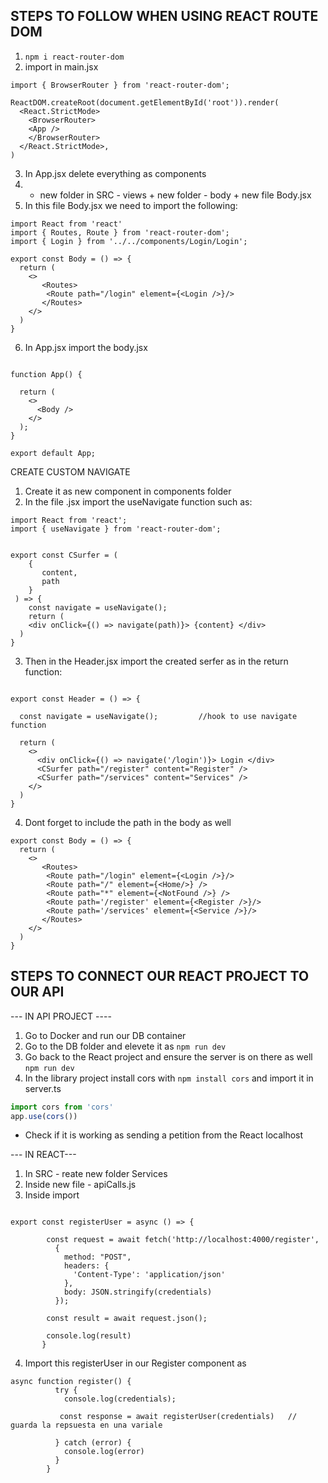  ## STEPS TO FOLLOW WHEN USING REACT ROUTE DOM
1. ` npm i react-router-dom `
2. import in main.jsx
```
import { BrowserRouter } from 'react-router-dom';

ReactDOM.createRoot(document.getElementById('root')).render(
  <React.StrictMode>
    <BrowserRouter>
    <App />
    </BrowserRouter>
  </React.StrictMode>,
)
```
3. In App.jsx delete everything as components
4. + new folder in SRC - views + new folder - body + new file Body.jsx
5. In this file Body.jsx we need to import the following:
```
import React from 'react'
import { Routes, Route } from 'react-router-dom';
import { Login } from '../../components/Login/Login';

export const Body = () => {
  return (
    <>
       <Routes>
        <Route path="/login" element={<Login />}/>
       </Routes>
    </>
  )
}

```
6. In App.jsx import the body.jsx
```

function App() {
  
  return (
    <>
      <Body />
    </>
  );
}

export default App;

```

CREATE CUSTOM NAVIGATE

1. Create it as new component in components folder
2. In the file .jsx import the useNavigate function such as:

```
import React from 'react';
import { useNavigate } from 'react-router-dom';


export const CSurfer = (
    {
       content,
       path
    }
 ) => {
    const navigate = useNavigate();
    return (
    <div onClick={() => navigate(path)}> {content} </div>
  )
}

```
3. Then in the Header.jsx import the created serfer as in the return function:
```

export const Header = () => {

  const navigate = useNavigate();         //hook to use navigate function

  return (
    <>
      <div onClick={() => navigate('/login')}> Login </div>
      <CSurfer path="/register" content="Register" />
      <CSurfer path="/services" content="Services" />
    </>
  )
}
```
4. Dont forget to include the path in the body as well
``` 
export const Body = () => {
  return (
    <>
       <Routes>
        <Route path="/login" element={<Login />}/>
        <Route path="/" element={<Home/>} />
        <Route path="*" element={<NotFound />} />
        <Route path='/register' element={<Register />}/>
        <Route path='/services' element={<Service />}/>
       </Routes>
    </>
  )
}
```


## STEPS TO CONNECT OUR REACT PROJECT TO OUR API


--- IN API PROJECT ----

1. Go to Docker and run our DB container
2. Go to the DB folder and elevete it as `npm run dev`
3. Go back to the React project and ensure the server is on there as well ` npm run dev `
4. In the library project install cors with `npm install cors` and import it in server.ts 
 ``` js
import cors from 'cors'
app.use(cors())
```
 - Check if it is working as sending a petition from the React localhost

--- IN REACT---

1. In SRC - reate new folder Services 
2. Inside new file - apiCalls.js
3. Inside import 
```

export const registerUser = async () => {

        const request = await fetch('http://localhost:4000/register',
          {
            method: "POST",
            headers: {
              'Content-Type': 'application/json'
            },
            body: JSON.stringify(credentials)
          });

        const result = await request.json();

        console.log(result)
       }

```
4. Import this registerUser in our Register component as 
```
async function register() {
          try {
            console.log(credentials);

           const response = await registerUser(credentials)   // guarda la repsuesta en una variale

          } catch (error) {
            console.log(error)
          }
        }
```

